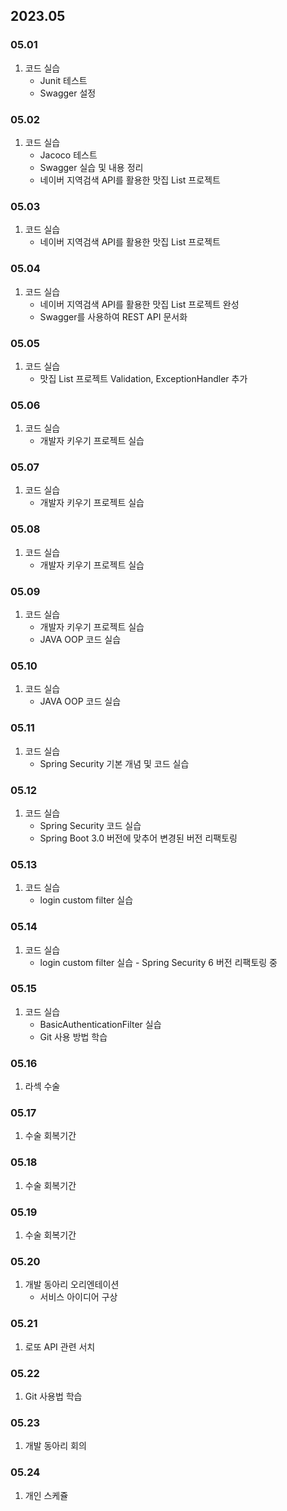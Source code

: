 ## 2023.05
### 05.01
1. 코드 실습
    + Junit 테스트
    + Swagger 설정
### 05.02
1. 코드 실습
    + Jacoco 테스트
    + Swagger 실습 및 내용 정리
    + 네이버 지역검색 API를 활용한 맛집 List 프로젝트
### 05.03
1. 코드 실습
    + 네이버 지역검색 API를 활용한 맛집 List 프로젝트
### 05.04
1. 코드 실습
   + 네이버 지역검색 API를 활용한 맛집 List 프로젝트 완성
   + Swagger를 사용하여 REST API 문서화
### 05.05
1. 코드 실습
   + 맛집 List 프로젝트 Validation, ExceptionHandler 추가
### 05.06
1. 코드 실습
   + 개발자 키우기 프로젝트 실습
### 05.07
1. 코드 실습
   + 개발자 키우기 프로젝트 실습
### 05.08
1. 코드 실습
   + 개발자 키우기 프로젝트 실습
### 05.09
1. 코드 실습
   + 개발자 키우기 프로젝트 실습
   + JAVA OOP 코드 실습
### 05.10
1. 코드 실습
   + JAVA OOP 코드 실습
### 05.11
1. 코드 실습
   + Spring Security 기본 개념 및 코드 실습
### 05.12
1. 코드 실습
   + Spring Security 코드 실습
   + Spring Boot 3.0 버전에 맞추어 변경된 버전 리팩토링
### 05.13
1. 코드 실습
   + login custom filter 실습
### 05.14
1. 코드 실습
   + login custom filter 실습 - Spring Security 6 버전 리팩토링 중
### 05.15
1. 코드 실습
   + BasicAuthenticationFilter 실습
   + Git 사용 방법 학습 
### 05.16
1. 라섹 수술
### 05.17
1. 수술 회복기간
### 05.18
1. 수술 회복기간
### 05.19
1. 수술 회복기간
### 05.20
1. 개발 동아리 오리엔테이션
   + 서비스 아이디어 구상
### 05.21
1. 로또 API 관련 서치
### 05.22
1. Git 사용법 학습
### 05.23
1. 개발 동아리 회의
### 05.24
1. 개인 스케쥴
